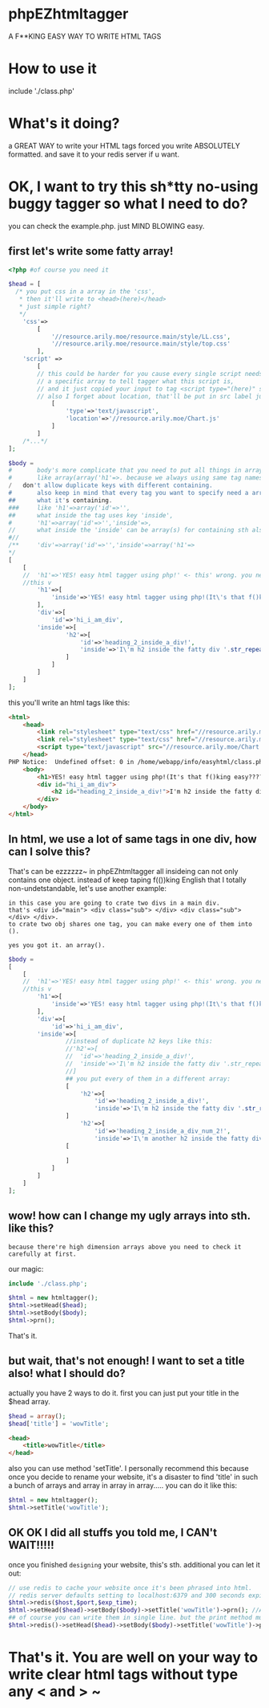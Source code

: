 # phpEZhtmltagger
A F**KING EASY WAY TO WRITE HTML TAGS

# How to use it 
include './class.php'

# What's it doing? 
a GREAT WAY to write your HTML tags forced you write ABSOLUTELY formatted.
and save it to your redis server if u want.

# OK, I want to try this sh*tty no-using buggy tagger so what I need to do? 
you can check the example.php. just MIND BLOWING easy.
## first let's write some fatty array!
```php
<?php #of course you need it

$head = [
  /* you put css in a array in the 'css',
   * then it'll write to <head>(here)</head>
   * just simple right?
   */
	'css'=>
		[
			'//resource.arily.moe/resource.main/style/LL.css',
			'//resource.arily.moe/resource.main/style/top.css'
		],
    'script' =>
        [
        // this could be harder for you cause every single script needs
        // a specific array to tell tagger what this script is,
        // and it just copied your input to tag <script type="(here)" src=""></script>
        // also I forget about location, that'll be put in src label just  ^-here!
            [
                'type'=>'text/javascript',
                'location'=>'//resource.arily.moe/Chart.js'
            ]
        ]
    /*...*/
];

$body = 
#       body's more complicate that you need to put all things in arrays in array.
#       like array(array('h1'=>. because we always using same tag names but array in php
/	don't allow duplicate keys with different containing.
#       also keep in mind that every tag you want to specify need a array to tell tagger 
##      what it's containing.
###     like 'h1'=>array('id'=>'',
##      what inside the tag uses key 'inside',
#       'h1'=>array('id'=>'','inside'=>,
//      what inside the 'inside' can be array(s) for containing sth also.
#//
/**     'div'=>array('id'=>'','inside'=>array('h1'=>
*/
[
	[
	//  'h1'=>'YES! easy html tagger using php!' <- this' wrong. you need to wtire like
	//this v
		'h1'=>[
			'inside'=>'YES! easy html tagger using php!(It\'s that f()king easy?????????'
		],
		'div'=>[
			'id'=>'hi_i_am_div',
		'inside'=>[
				'h2'=>[
					'id'=>'heading_2_inside_a_div!',
					'inside'=>'I\'m h2 inside the fatty div '.str_repeat('that in a array ',5).'.'
				]
			]
		]
	]
];
```

this you'll write an html tags like this:
```html
<html>
	<head>
		<link rel="stylesheet" type="text/css" href="//resource.arily.moe/resource.main/style/LL.css">
		<link rel="stylesheet" type="text/css" href="//resource.arily.moe/resource.main/style/top.css">
		<script type="text/javascript" src="//resource.arily.moe/Chart.js"></script>
	</head>
PHP Notice:  Undefined offset: 0 in /home/webapp/info/easyhtml/class.php on line 245 (this won't happen with new code.)
	<body>
		<h1>YES! easy html tagger using php!(It's that f()king easy?????????</h1>
		<div id="hi_i_am_div">
			<h2 id="heading_2_inside_a_div!">I'm h2 inside the fatty div that in a array that in a array that in a array that in a array that in a array .</h2>
		</div>
	</body>
</html>
```
## In html, we use a lot of same tags in one div, how can I solve this?
That's can be ezzzzzz~ 
in phpEZhtmltagger all insideing can not only contains one object. 
instead of keep taping f(())king English that I totally non-undetstandable,
let's use another example:

	in this case you are going to crate two divs in a main div.
	that's <div id="main"> <div class="sub"> </div> <div class="sub"> </div> </div>.
	to crate two obj shares one tag, you can make every one of them into ().
	
	yes you got it. an array().
```php
$body =
[
	[
	//  'h1'=>'YES! easy html tagger using php!' <- this' wrong. you need to wtire like
	//this v
		'h1'=>[
			'inside'=>'YES! easy html tagger using php!(It\'s that f()king easy?????????'
		],
		'div'=>[
			'id'=>'hi_i_am_div',
		'inside'=>[
				//instead of duplicate h2 keys like this: 
				//'h2'=>[
				//	'id'=>'heading_2_inside_a_div!',
				//	'inside'=>'I\'m h2 inside the fatty div '.str_repeat('that in a array ',5).'.'
				//]
				## you put every of them in a different array:
				[
					'h2'=>[
						'id'=>'heading_2_inside_a_div!',
						'inside'=>'I\'m h2 inside the fatty div '.str_repeat('that in a array ',6).'.'
				]
					'h2'=>[
						'id'=>'heading_2_inside_a_div_num_2!',
						'inside'=>'I\'m another h2 inside the fatty div '.str_repeat('that in a array ',6).'.'
				[
				
				]
			]
		]
	]
];
```

## wow! how can I change my ugly arrays into sth. like this?
	because there're high dimension arrays above you need to check it carefully at first.
our magic:
```php
include './class.php';

$html = new htmltagger();
$html->setHead($head);
$html->setBody($body);
$html->prn();
```
That's it.
## but wait, that's not enough! I want to set a title also! what I should do?

actually you have 2 ways to do it.
first you can just put your title in the $head array.
```php
$head = array();
$head['title'] = 'wowTitle';
```
```html
<head>
	<title>wowTitle</title>
</head>
```
also you can use method 'setTitle'.
I personally recommend this because once you decide to rename your website, it's a disaster to find 'title' in such a bunch of arrays and array in array in array.....
you can do it like this:
```php
$html = new htmltagger();
$html->setTitle('wowTitle');
```
## OK OK I did all stuffs you told me, I CAN't WAIT!!!!!
once you finished `designing` your website, this's sth. additional you can let it out:

```php
// use redis to cache your website once it's been phrased into html.
// redis server defaults setting to localhost:6379 and 300 seconds expire time.
$html->redis($host,$port,$exp_time);	
$html->setHead($head)->setBody($body)->setTitle('wowTitle')->prn();	//A cool chaining~
## of course you can write them in single line. but the print method must be last one.
$html->redis()->setHead($head)->setBody($body)->setTitle('wowTitle')->prn();
```
# That's it. You are well on your way to write clear html tags without type any < and > ~
